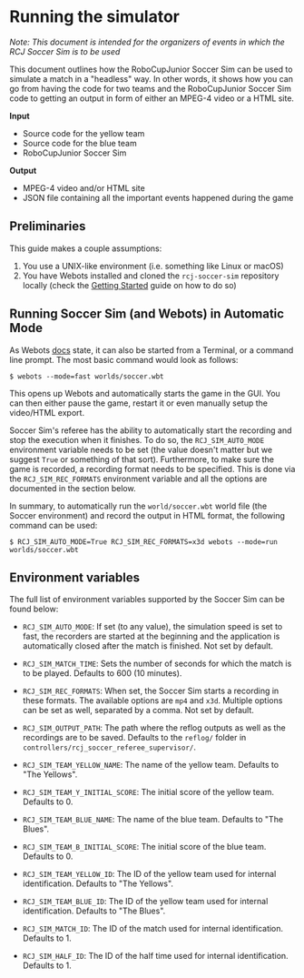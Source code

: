 # Running the simulator

_Note: This document is intended for the organizers of events in which the RCJ
Soccer Sim is to be used_

This document outlines how the RoboCupJunior Soccer Sim can be used to simulate
a match in a "headless" way. In other words, it shows how you can go from
having the code for two teams and the RoboCupJunior Soccer Sim code to getting
an output in form of either an MPEG-4 video or a HTML site.

**Input**
- Source code for the yellow team
- Source code for the blue team
- RoboCupJunior Soccer Sim

**Output**
- MPEG-4 video and/or HTML site
- JSON file containing all the important events happened during the game

## Preliminaries

This guide makes a couple assumptions:
1. You use a UNIX-like environment (i.e. something like Linux or macOS)
2. You have Webots installed and cloned the `rcj-soccer-sim` repository locally
   (check the [Getting Started](./getting_started.md) guide on how to do so)

## Running Soccer Sim (and Webots) in Automatic Mode

As Webots [docs](https://cyberbotics.com/doc/guide/starting-webots#command-line-arguments)
state, it can also be started from a Terminal, or a command line prompt. The
most basic command would look as follows:

    $ webots --mode=fast worlds/soccer.wbt

This opens up Webots and automatically starts the game in the GUI. You can then
either pause the game, restart it or even manually setup the video/HTML export.

Soccer Sim's referee has the ability to automatically start the recording and
stop the execution when it finishes. To do so, the `RCJ_SIM_AUTO_MODE`
environment variable needs to be set (the value doesn't matter but we suggest
`True` or something of that sort). Furthermore, to make sure the game is
recorded, a recording format needs to be specified. This is done via the
`RCJ_SIM_REC_FORMATS` environment variable and all the options are documented
in the section below.

In summary, to automatically run the `world/soccer.wbt` world file (the Soccer
environment) and record the output in HTML format, the following command can be
used:

    $ RCJ_SIM_AUTO_MODE=True RCJ_SIM_REC_FORMATS=x3d webots --mode=run worlds/soccer.wbt


## Environment variables

The full list of environment variables supported by the Soccer Sim can be found
below:

- `RCJ_SIM_AUTO_MODE`: If set (to any value), the simulation speed is set to
    fast, the recorders are started at the beginning and the application is
    automatically closed after the match is finished. Not set by default.
- `RCJ_SIM_MATCH_TIME`: Sets the number of seconds for which the match is to be
    played. Defaults to 600 (10 minutes).
- `RCJ_SIM_REC_FORMATS`: When set, the Soccer Sim starts a recording in these
    formats. The available options are `mp4` and `x3d`. Multiple options can be
    set as well, separated by a comma. Not set by default.
- `RCJ_SIM_OUTPUT_PATH`: The path where the reflog outputs as well as the
    recordings are to be saved. Defaults to the `reflog/` folder in
    `controllers/rcj_soccer_referee_supervisor/`.

- `RCJ_SIM_TEAM_YELLOW_NAME`: The name of the yellow team. Defaults to "The Yellows".
- `RCJ_SIM_TEAM_Y_INITIAL_SCORE`: The initial score of the yellow team. Defaults to 0.
- `RCJ_SIM_TEAM_BLUE_NAME`: The name of the blue team. Defaults to "The Blues".
- `RCJ_SIM_TEAM_B_INITIAL_SCORE`: The initial score of the blue team. Defaults to 0.

- `RCJ_SIM_TEAM_YELLOW_ID`: The ID of the yellow team used for internal identification.
    Defaults to "The Yellows".
- `RCJ_SIM_TEAM_BLUE_ID`: The ID of the yellow team used for internal identification.
    Defaults to "The Blues".
- `RCJ_SIM_MATCH_ID`: The ID of the match used for internal identification.
    Defaults to 1.
- `RCJ_SIM_HALF_ID`: The ID of the half time used for internal identification.
    Defaults to 1.
